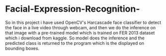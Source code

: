 # Facial-Expression-Recognition-
So in this project i have used OpenCV's Harcascade face classifier to detect the face in a live video through webcam, and then we do the inference on that image with a pre-trained model which is trained on FER 2013 dataset which i download from kaggle. So model does the inference and the predicted class is returned to the program which is the displayed on bounding boxes.
